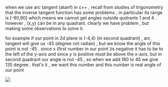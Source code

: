 when we use arc tangent (atanf)  in c++ , recall from studies of trigonometry that the inverse tangent function has some problems ; in particular its range is [-90,90] 
which means we cannot get angles outside qudrants 1 and 4 . however  , (x,y) can be in any quadrant. clearly we have problem , but making some observations to solve it.

for example if our point in 2d plane is (-4,4) (in second quadrant) , arc tangent will give us -45 (degree not radian) , 
but we know the angle of this point is not -45 . since x (first number in our point )is negative it has to be to the left of the y-axis and
since y is positive must be above the x-axis.
but in second quadrant our angle is not -45 , so when we add 180 to 45 we give 135 degree . that's it , we want this number
and this number is real angle of our point 

<img src="./readme.svg">

